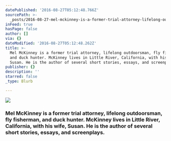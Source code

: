```yaml
---
datePublished: '2016-08-27T05:12:48.766Z'
sourcePath: >-
  _posts/2016-08-27-mel-mckinney-is-a-former-trial-attorney-lifelong-outdoorsma.md
inFeed: true
hasPage: false
author: []
via: {}
dateModified: '2016-08-27T05:12:48.262Z'
title: >-
  Mel McKinney is a former trial attorney, lifelong outdoorsman, fly fisherman,
  and duck hunter. McKinney lives in Little River, California, with his wife,
  Susan. He is the author of several short stories, essays, and screenplays.
publisher: {}
description: ''
starred: false
_type: Blurb

---
```

![](https://the-grid-user-content.s3-us-west-2.amazonaws.com/460bbead-3d4b-4dca-be8e-724f7e982031.jpg)

### Mel McKinney is a former trial attorney, lifelong outdoorsman, fly fisherman, and duck hunter. McKinney lives in Little River, California, with his wife, Susan. He is the author of several short stories, essays, and screenplays.